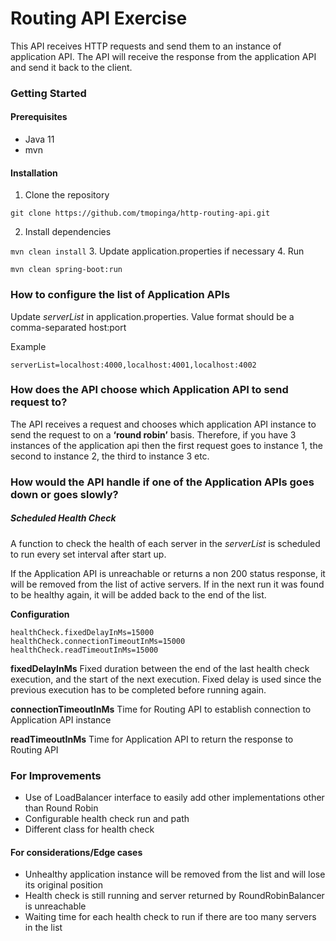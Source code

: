 # Routing API Exercise

This API receives HTTP requests and send them to an instance of application API. The API will receive the response from the application API and send it back to the client.

### Getting Started
#### Prerequisites
 - Java 11
 - mvn

#### Installation

1. Clone the repository
  ```
  git clone https://github.com/tmopinga/http-routing-api.git
  ```
2. Install dependencies

```mvn clean install```
3. Update application.properties if necessary
4. Run

```mvn clean spring-boot:run```

### How to configure the list of Application APIs

Update *serverList* in application.properties.
Value format should be a comma-separated host:port

Example
```
serverList=localhost:4000,localhost:4001,localhost:4002
```

### How does the API choose which Application API to send request to?

The API receives a request and chooses which application API instance to send the request to on a **‘round robin’** basis. Therefore, if you have 3 instances of the application api then the first request goes to instance 1, the second to instance 2, the third to instance 3 etc.

### How would the API handle if one of the Application APIs goes down or goes slowly?

##### Scheduled Health Check

A function to check the health of each server in the _serverList_ is scheduled to run every set interval after start up.


If the Application API is unreachable or returns a non 200 status response, it will be removed from the list of active servers. If in the next run it was found to be healthy again, it will be added back to the end of the list.

**Configuration**

```
healthCheck.fixedDelayInMs=15000
healthCheck.connectionTimeoutInMs=15000
healthCheck.readTimeoutInMs=15000
```
**fixedDelayInMs**
Fixed duration between the end of the last health check execution, and the start of the next execution. Fixed delay is used since the previous execution has to be completed before running again. 


**connectionTimeoutInMs**
Time for Routing API to establish connection to Application API instance

**readTimeoutInMs**
Time for Application API to return the response to Routing API


### For Improvements
- Use of LoadBalancer interface to easily add other implementations other than Round Robin
- Configurable health check run and path
- Different class for health check

#### For considerations/Edge cases
- Unhealthy application instance will be removed from the list and will lose its original position
- Health check is still running and server returned by RoundRobinBalancer is unreachable
- Waiting time for each health check to run if there are too many servers in the list
